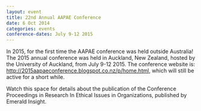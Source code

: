 ```yaml
---
layout: event
title: 22nd Annual AAPAE Conference
date: 6 Oct 2014
categories: events
conference-dates: July 9-12 2015
---
```


In 2015, for the first time the AAPAE conference was held outside Australia! The 2015 annual conference was held in Auckland, New Zealand, hosted by the University of Auckland, from July 9-12 2015. The conference website is: http://2015aapaeconference.blogspot.co.nz/p/home.html, which will still be active for a short while.

Watch this space for details about the publication of the Conference Proceedings in Research In Ethical Issues in Organizations, published by Emerald Insight.  
